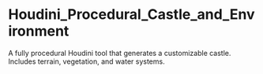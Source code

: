 # Houdini_Procedural_Castle_and_Environment
A fully procedural Houdini tool that generates a customizable castle. Includes terrain, vegetation, and water systems.
